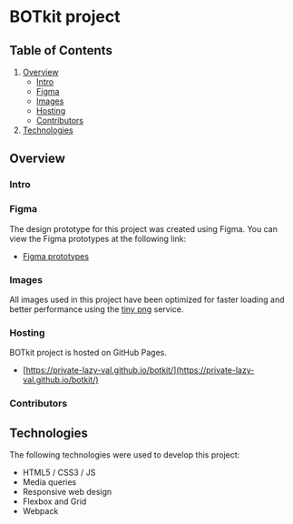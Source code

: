 # BOTkit project



## Table of Contents

1. [Overview](#overview)
   - [Intro](#intro)
   - [Figma](#figma)
   - [Images](#images)
   - [Hosting](#hosting)
   - [Contributors](#contributors)
2. [Technologies](#technologies)

## Overview

### Intro


### Figma

The design prototype for this project was created using Figma. You can view the Figma prototypes at the following link:

- [Figma prototypes](https://www.figma.com/file/5UIFfrDRjW8sKKGPIagksv/BOTkit-Admin-panel-(Copy)?type=design&node-id=26%3A24906&mode=design&t=VMlQktDhQFNIbB1c-1)

### Images

All images used in this project have been optimized for faster loading and better performance using the [tiny png](https://tinypng.com/) service.

### Hosting

BOTkit project is hosted on GitHub Pages.

- [https://private-lazy-val.github.io/botkit/](https://private-lazy-val.github.io/botkit/)

### Contributors


## Technologies

The following technologies were used to develop this project:

- HTML5 / CSS3 / JS
- Media queries
- Responsive web design
- Flexbox and Grid
- Webpack
